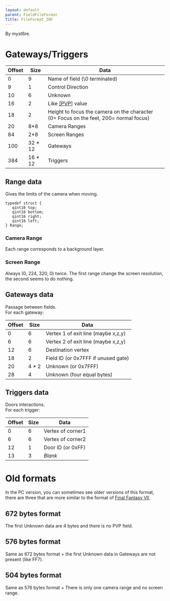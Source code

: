 ```yaml
---
layout: default
parent: FieldFileFormat
title: FileFormat_INF
---
```


By myst6re.

# Gateways/Triggers

| Offset | Size     | Data                                                                                  |
|--------|----------|---------------------------------------------------------------------------------------|
| 0      | 9        | Name of field (\\0 terminated)                                                        |
| 9      | 1        | Control Direction                                                                     |
| 10     | 6        | Unknown                                                                               |
| 16     | 2        | Like [\[PVP](FileFormat_PVP)\] value                                   |
| 18     | 2        | Height to focus the camera on the character (0= Focus on the feet, 200= normal focus) |
| 20     | 8\*8     | Camera Ranges                                                                         |
| 84     | 2\*8     | Screen Ranges                                                                         |
| 100    | 32 \* 12 | Gateways                                                                              |
| 384    | 16 \* 12 | Triggers                                                                              |

## Range data

Gives the limits of the camera when moving.

`typedef struct {`  
`   qint16 top;`  
`   qint16 bottom;`  
`   qint16 right;`  
`   qint16 left;`  
`} Range;`

### Camera Range

Each range corresponds to a background layer.

### Screen Range

Always (0, 224, 320, 0) twice. The first range change the screen resolution, the second seems to do nothing.

## Gateways data

Passage between fields.  
For each gateway:

| Offset | Size   | Data                                |
|--------|--------|-------------------------------------|
| 0      | 6      | Vertex 1 of exit line (maybe x,z,y) |
| 6      | 6      | Vertex 2 of exit line (maybe x,z,y) |
| 12     | 6      | Destination vertex                  |
| 18     | 2      | Field ID (or 0x7FFF if unused gate) |
| 20     | 4 \* 2 | Unknown (or 0x7FFF)                 |
| 28     | 4      | Unknown (four equal bytes)          |

## Triggers data

Doors interactions.  
For each trigger:

| Offset | Size | Data              |
|--------|------|-------------------|
| 0      | 6    | Vertex of corner1 |
| 6      | 6    | Vertex of corner2 |
| 12     | 1    | Door ID (or 0xFF) |
| 13     | 3    | *Blank*           |

# Old formats

In the PC version, you can sometimes see older versions of this format, there are three that are more similar to the format of [Final Fantasy VII](../FF7/Field/Triggers).

## 672 bytes format

The first Unknown data are 4 bytes and there is no PVP field.

## 576 bytes format

Same as 672 bytes format + the first Unknown data in Gateways are not present (like FF7).

## 504 bytes format

Same as 576 bytes format + There is only one camera range and no screen range.

